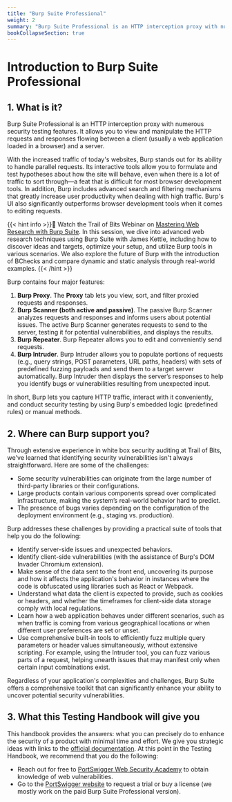 ```yaml
---
title: "Burp Suite Professional"
weight: 2
summary: "Burp Suite Professional is an HTTP interception proxy with numerous security testing features."
bookCollapseSection: true
---
```


# Introduction to Burp Suite Professional

## 1. What is it?

Burp Suite Professional is an HTTP interception proxy with numerous security testing features. It allows you to view and manipulate
the HTTP requests and responses flowing between a client (usually a web application loaded in a browser) and a server.

With the increased traffic of today's websites, Burp stands out for its ability to handle parallel requests.
Its interactive tools allow you to formulate and test hypotheses about how the site will behave, even when there is a lot of
traffic to sort through—a feat that is difficult for most browser development tools. In addition, Burp includes advanced search
and filtering mechanisms that greatly increase user productivity when dealing with high traffic.
Burp's UI also significantly outperforms browser development tools when it comes to editing requests.

{{< hint info >}}🎥 Watch the Trail of Bits Webinar on
[Mastering Web Research with Burp Suite](https://www.youtube.com/watch?v=rQRlnUQPXDw).
In this session, we dive into advanced web research techniques using Burp Suite with James Kettle, including how to discover ideas and targets,
optimize your setup, and utilize Burp tools in various scenarios. We also explore the future of Burp with the introduction of BChecks
and compare dynamic and static analysis through real-world examples.
{{< /hint >}}

Burp contains four major features:

1. **Burp Proxy**. The **Proxy** tab lets you view, sort, and filter proxied requests and responses.
2. **Burp Scanner (both active and passive)**. The passive Burp Scanner analyzes requests and responses and informs users
   about potential issues. The active Burp Scanner generates requests to send to the server, testing it for potential
   vulnerabilities, and displays the results.
3. **Burp Repeater**. Burp Repeater allows you to edit and conveniently send requests.
4. **Burp Intruder**. Burp Intruder allows you to populate portions of requests (e.g., query strings, POST parameters, URL paths,
   headers) with sets of predefined fuzzing payloads and send them to a target server automatically. Burp Intruder then displays
   the server’s responses to help you identify bugs or vulnerabilities resulting from unexpected input.

In short, Burp lets you capture HTTP traffic, interact with it conveniently, and conduct security testing by
using Burp's embedded logic (predefined rules) or manual methods.

## 2. Where can Burp support you?

Through extensive experience in white box security auditing at Trail of Bits, we've learned that identifying security
vulnerabilities isn't always straightforward. Here are some of the challenges:

* Some security vulnerabilities can originate from the large number of third-party libraries or their configurations.
* Large products contain various components spread over complicated infrastructure, making the system’s real-world behavior hard
  to predict.
* The presence of bugs varies depending on the configuration of the deployment environment (e.g., staging vs. production).

Burp addresses these challenges by providing a practical suite of tools that help you do the following:

* Identify server-side issues and unexpected behaviors.
* Identify client-side vulnerabilities (with the assistance of Burp's DOM Invader Chromium extension).
* Make sense of the data sent to the front end, uncovering its purpose and how it affects the application's behavior in instances
  where the code is obfuscated using libraries such as React or Webpack.
* Understand what data the client is expected to provide, such as cookies or headers, and whether the timeframes for client-side
  data storage comply with local regulations.
* Learn how a web application behaves under different scenarios, such as when traffic is coming from various geographical
  locations or when different user preferences are set or unset.
* Use comprehensive built-in tools to efficiently fuzz multiple query parameters or header values simultaneously, without
  extensive scripting. For example, using the Intruder tool, you can fuzz various parts of a request, helping unearth issues
  that may manifest only when certain input combinations exist.

Regardless of your application's complexities and challenges, Burp Suite offers a comprehensive toolkit that can
significantly enhance your ability to uncover potential security vulnerabilities.

## 3. What this Testing Handbook will give you

This handbook provides the answers: what you can precisely do to enhance the security of a product with minimal time and effort.
We give you strategic ideas with links to the [official documentation](https://portswigger.net/burp/documentation).
At this point in the Testing Handbook, we recommend that you do the following:

* Reach out for free to [PortSwigger Web Security Academy](https://portswigger.net/web-security) to obtain
  knowledge of web vulnerabilities.
* Go to the [PortSwigger website](https://portswigger.net/burp/pro) to request a trial or buy a license
  (we mostly work on the paid Burp Suite Professional version).

